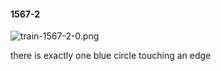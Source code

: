 #### 1567-2
![train-1567-2-0.png](https://github.com/lil-lab/nlvr/raw/master/nlvr/train/images/45/train-1567-2-0.png "train-1567-2-0.png")

there is exactly one blue circle touching an edge